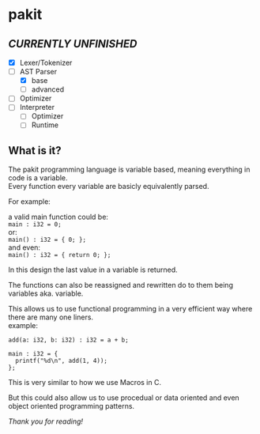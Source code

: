 # pakit
## *CURRENTLY UNFINISHED*
- [x] Lexer/Tokenizer
- [ ] AST Parser
  - [x] base
  - [ ] advanced
- [ ] Optimizer
- [ ] Interpreter
  - [ ] Optimizer
  - [ ] Runtime

## What is it?
The pakit programming language is variable based, meaning everything in code is a variable.  
Every function every variable are basicly equivalently parsed.    

For example:    

a valid main function could be:  
```main : i32 = 0;```  
or:  
```main() : i32 = { 0; };```  
and even:  
```main() : i32 = { return 0; };```    

In this design the last value in a variable is returned.    

The functions can also be reassigned and rewritten do to them being variables aka. variable.    

This allows us to use functional programming in a very efficient way where there are many one liners.  
example:   
```
add(a: i32, b: i32) : i32 = a + b;

main : i32 = {
  printf("%d\n", add(1, 4));
};
```    

This is very similar to how we use Macros in C.    

But this could also allow us to use procedual or data oriented and even object oriented programming patterns.    

*Thank you for reading!*
